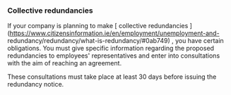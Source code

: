 ###  **Collective redundancies**

If your company is planning to make [ collective redundancies
](https://www.citizensinformation.ie/en/employment/unemployment-and-
redundancy/redundancy/what-is-redundancy/#0ab749) , you have certain
obligations. You must give specific information regarding the proposed
redundancies to employees' representatives and enter into consultations with
the aim of reaching an agreement.

These consultations must take place at least 30 days before issuing the
redundancy notice.
